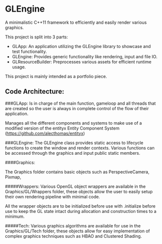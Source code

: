 # GLEngine

A minimalistic C++11 framework to efficiently and easily render various graphics.

This project is split into 3 parts:
* GLApp: An application utilizing the GLEngine library to showcase and test functionality.
* GLEngine: Provides generic functionality like rendering, input and file IO.
* GLResourceBuilder: Preprocesses various assets for efficient runtime usage.

This project is mainly intended as a portfolio piece.

## Code Architecture:
###GLApp:
Is in charge of the main function, gameloop and all threads that are created so the user is always in complete control of the flow of their application.

Manages all the different components and systems to make use of a modified version of the entityx Entity Component System (https://github.com/alecthomas/entityx)

###GLEngine:
The GLEngine class provides static access to lifecycle functions to create the window and render contexts. Various functions can be accessed through the graphics and input public static members.

####Graphics:

The Graphics folder contains basic objects such as PerspectiveCamera, Pixmap,

#####Wrappers:
Various OpenGL object wrappers are available in the Graphics/GL/Wrappers folder, these objects allow the user to easily setup their own rendering pipeline with minimal code.

All the wrapper objects are to be initialized before use with .initialize before use to keep the GL state intact during allocation and construction times to a minimum.

#####Tech:
Various graphics algorithms are available for use in the Graphics/GL/Tech folder, these objects allow for easy implementation of complex graphics techniques such as HBAO and Clustered Shading.
